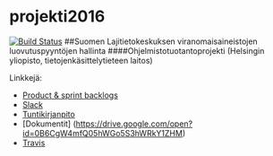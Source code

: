 ﻿# projekti2016
[![Build Status](https://travis-ci.org/LUOMUSPYHA/projekti2016.svg?branch=master)](https://travis-ci.org/LUOMUSPYHA/projekti2016)
##Suomen Lajitietokeskuksen viranomaisaineistojen luovutuspyyntöjen hallinta
####Ohjelmistotuotantoprojekti (Helsingin yliopisto, tietojenkäsittelytieteen laitos)

Linkkejä:

- [Product & sprint backlogs](https://docs.google.com/spreadsheets/d/1LD5bhr0npeCFPHM7_-4TVZh4Ad1I4fxQPaKQoXcm_Kg/edit?usp=sharing)
- [Slack](https://luomus.slack.com/messages/general/)
- [Tuntikirjanpito](https://docs.google.com/spreadsheets/d/1gdwbLi7ciqf6hjkLkTNCXutItaVT7ZzpGeKJh9eowN4/pubhtml)
- [Dokumentit] (https://drive.google.com/open?id=0B6CgW4mfQ05hWGo5S3hWRkY1ZHM)
- [Travis](https://travis-ci.org/LUOMUSPYHA/projekti2016)
